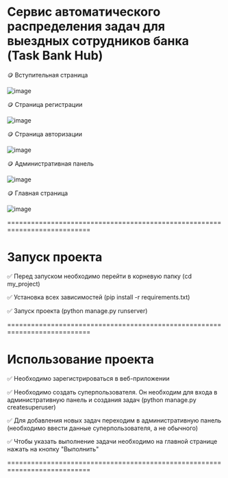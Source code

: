 # Сервис автоматического распределения задач для выездных сотрудников банка (Task Bank Hub)

🪙 Вступительная страница

![image](https://github.com/GgWp897/projectBank/assets/107105044/b2ada6f4-fbee-4c0f-a779-eb6789f98cd3)


🪙 Страница регистрации 

![image](https://github.com/GgWp897/projectBank/assets/107105044/bbbe0a12-dc6c-44c5-92ce-f0e78b439cd0)


🪙 Страница авторизации

![image](https://github.com/GgWp897/projectBank/assets/107105044/eb81c932-fb28-44ef-81b8-55b0e0cca277)


🪙 Административная панель 

![image](https://github.com/GgWp897/projectBank/assets/107105044/ea1aa2b6-8fcd-44bd-858f-6fd043b08d2c)


🪙 Главная страница

![image](https://github.com/GgWp897/projectBank/assets/107105044/f56c26dd-dbff-4308-93e2-29c8989e8b33)


===========================================================================

# Запуск проекта 

✅ Перед запуском необходимо перейти в корневую папку (cd my_project)

✅ Установка всех зависимостей (pip install -r requirements.txt)

✅ Запуск проекта (python manage.py runserver)

===========================================================================

# Использование проекта

✅ Необходимо зарегистрироваться в веб-приложении 

✅ Необходимо создать суперпользователя. Он необходим для входа в административную панель и создания задач (python manage.py createsuperuser)

✅ Для добавления новых задач переходим в административную панель (необходимо ввести данные суперпользователя, а не обычного)

✅ Чтобы указать выполнение задачи необходимо на главной странице нажать на кнопку "Выполнить" 

===========================================================================

